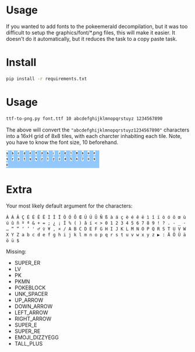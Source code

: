 # Usage
If you wanted to add fonts to the pokeemerald decompilation, but it was too difficult to setup the graphics/font/*.png files, this will make it easier. It doesn't do it automatically, but it reduces the task to a copy paste task.

# Install
```bash
pip install -r requirements.txt
```

# Usage
```bash
ttf-to-png.py font.ttf 10 abcdefghijklmnopqrstuyz 1234567890
```

The above will convert the `"abcdefghijklmnopqrstuyz1234567890"` characters into a 16xH grid of 8x8 tiles, with each charcter inhabiting each tile. Note, you have to know the font size, 10 beforehand.

![ya](output.png "Sample")


# Extra
Your most likely default argument for the characters:
```
À Á Â Ç È É Ê Ë Ì Î Ï Ò Ó Ô Œ Ù Ú Û Ñ ß à á ç è é ê ë ì î ï ò ó ô œ ù ú û ñ º ª & + = ; ¿ ¡ Í % ( ) â í < > 0 1 2 3 4 5 6 7 8 9 ! ? . - _ · … “ ” ‘ ’ ' ♂ ♀ ¥ , × / A B C D E F G H I J K L M N O P Q R S T U V W X Y Z a b c d e f g h i j k l m n o p q r s t u v w x y z ▶ : Ä Ö Ü ä ö ü $
```

Missing: 
- SUPER_ER
- LV
- PK
- PKMN
- POKEBLOCK
- UNK_SPACER
- UP_ARROW
- DOWN_ARROW
- LEFT_ARROW
- RIGHT_ARROW
- SUPER_E
- SUPER_RE
- EMOJI_DIZZYEGG
- TALL_PLUS